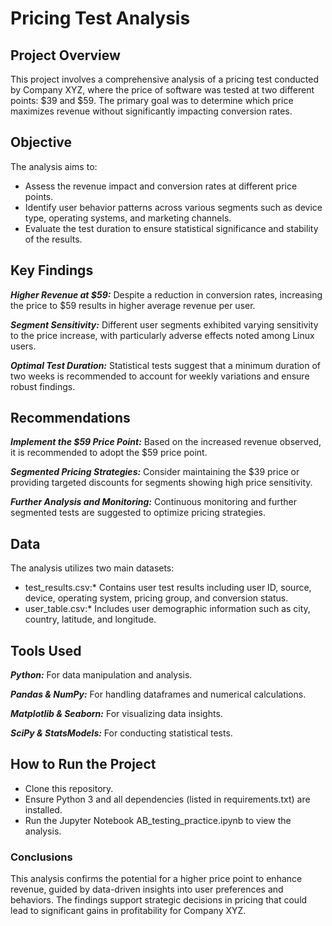 # **Pricing Test Analysis**

## Project Overview
This project involves a comprehensive analysis of a pricing test conducted by Company XYZ, where the price of software was tested at two different points: $39 and $59. The primary goal was to determine which price maximizes revenue without significantly impacting conversion rates.

## Objective
The analysis aims to:

- Assess the revenue impact and conversion rates at different price points.
- Identify user behavior patterns across various segments such as device type, operating systems, and marketing channels.
- Evaluate the test duration to ensure statistical significance and stability of the results.

## Key Findings
***Higher Revenue at $59:*** Despite a reduction in conversion rates, increasing the price to $59 results in higher average revenue per user.

***Segment Sensitivity:*** Different user segments exhibited varying sensitivity to the price increase, with particularly adverse effects noted among Linux users.

***Optimal Test Duration:*** Statistical tests suggest that a minimum duration of two weeks is recommended to account for weekly variations and ensure robust findings.

## Recommendations
***Implement the $59 Price Point:*** Based on the increased revenue observed, it is recommended to adopt the $59 price point.

***Segmented Pricing Strategies:*** Consider maintaining the $39 price or providing targeted discounts for segments showing high price sensitivity.

***Further Analysis and Monitoring:*** Continuous monitoring and further segmented tests are suggested to optimize pricing strategies.

## Data
The analysis utilizes two main datasets:

- test_results.csv:* Contains user test results including user ID, source, device, operating system, pricing group, and conversion status.
- user_table.csv:* Includes user demographic information such as city, country, latitude, and longitude.

## Tools Used
***Python:*** For data manipulation and analysis.

***Pandas & NumPy:*** For handling dataframes and numerical calculations.

***Matplotlib & Seaborn:*** For visualizing data insights.

***SciPy & StatsModels:*** For conducting statistical tests.

## How to Run the Project
- Clone this repository.
- Ensure Python 3 and all dependencies (listed in requirements.txt) are installed.
- Run the Jupyter Notebook AB_testing_practice.ipynb to view the analysis.

### Conclusions
This analysis confirms the potential for a higher price point to enhance revenue, guided by data-driven insights into user preferences and behaviors. The findings support strategic decisions in pricing that could lead to significant gains in profitability for Company XYZ.



